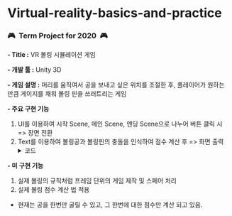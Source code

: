 # Virtual-reality-basics-and-practice
### :video_game:&nbsp;&nbsp;**Term Project for 2020**&nbsp;&nbsp;:video_game:


**\- Title :** VR 볼링 시뮬레이션 게임				

**\- 개발 툴 :** Unity 3D

**\- 게임 설명 :** 머리를 움직여서 공을 보내고 싶은 위치를 조절한 후, 플레이어가 원하는 만큼 게이지를 채워 볼링 핀을 쓰러트리는 게임       
				

**- 주요 구현 기능**        


1. UI를 이용하여 시작 Scene,  메인 Scene, 엔딩 Scene으로 나누어 버튼 클릭 시 => 장면 전환       
2. Text를 이용하여 볼링공과 볼링핀의 충돌을 인식하여 점수 계산 후 => 화면 출력
	<details>
	<summary>코드</summary>
	</details>
              

              
**- 미 구현 기능** 
1. 실제 볼링의 규칙처럼 프레임 단위의 게임 제작 및 스페어 처리
2. 실제 볼링 점수 계산 법 적용  
- 현재는 공을 한번만 굴릴 수 있고, 그 한번에 대한 점수만 계산 되고 있음.
